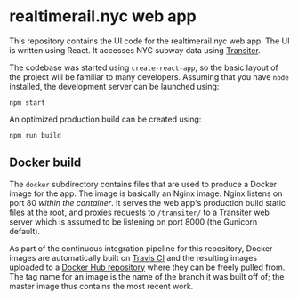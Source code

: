 
# realtimerail.nyc web app

This repository contains the UI code for the
realtimerail.nyc web app. 
The UI is written using React.
It accesses NYC subway data using
[Transiter](https://www.github.com/jamespfennell/transiter).

The codebase was started using `create-react-app`,
so the basic layout of the project will be familiar
to many developers.
Assuming that you have `node` installed,
the development server can be launched using:
```
npm start
```
An optimized production build can be created using:
```
npm run build
```

## Docker build

The `docker` subdirectory contains files that are used
to produce a Docker image for the app.
The image is basically an Nginx image.
Nginx listens on port 80 *within the container*.
It serves the web app's production build static files at the root,
and proxies requests to `/transiter/` to a Transiter web server
which is assumed to be listening on port 8000 (the Gunicorn default).

As part of the continuous integration pipeline for this
repository, Docker images are automatically built on
[Travis CI](https://travis-ci.org/jamespfennell/realtimerail.nyc-react)
and the resulting images uploaded to a 
[Docker Hub repository](https://cloud.docker.com/repository/docker/jamespfennell/realtimerail.nyc/general)
where they can be freely pulled from.
The tag name for an image is the name of the branch it was built off of;
 the master image
 thus contains the most recent work.






